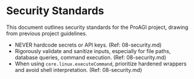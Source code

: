 # Security Standards

This document outlines security standards for the ProAGI project, drawing from previous project guidelines.

- NEVER hardcode secrets or API keys. (Ref: 08-security.md)
- Rigorously validate and sanitize inputs, especially for file paths, database queries, command execution. (Ref: 08-security.md)
- When using `core.linux.executeCommand`, prioritize hardened wrappers and avoid shell interpretation. (Ref: 08-security.md)
